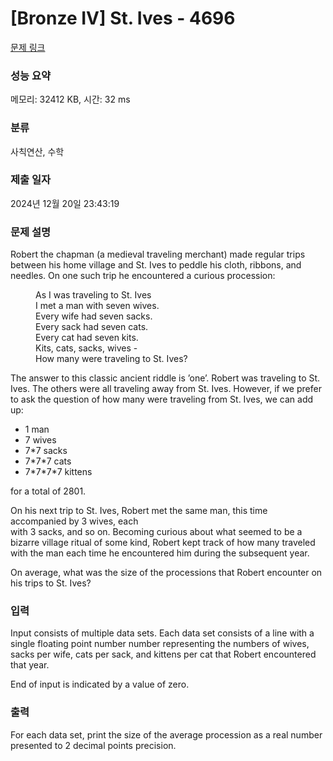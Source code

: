 # [Bronze IV] St. Ives - 4696 

[문제 링크](https://www.acmicpc.net/problem/4696) 

### 성능 요약

메모리: 32412 KB, 시간: 32 ms

### 분류

사칙연산, 수학

### 제출 일자

2024년 12월 20일 23:43:19

### 문제 설명

<p>Robert the chapman (a medieval traveling merchant) made regular trips between his home village and St. Ives to peddle his cloth, ribbons, and needles. On one such trip he encountered a curious procession:</p>

<p style="margin-left: 40px;">As I was traveling to St. Ives<br>
I met a man with seven wives.<br>
Every wife had seven sacks.<br>
Every sack had seven cats.<br>
Every cat had seven kits.<br>
Kits, cats, sacks, wives -<br>
How many were traveling to St. Ives?</p>

<p>The answer to this classic ancient riddle is ’one’. Robert was traveling to St. Ives. The others were all traveling away from St. Ives. However, if we prefer to ask the question of how many were traveling from St. Ives, we can add up:</p>

<ul>
	<li>1 man</li>
	<li>7 wives</li>
	<li>7*7 sacks</li>
	<li>7*7*7 cats</li>
	<li>7*7*7*7 kittens</li>
</ul>

<p>for a total of 2801.</p>

<p>On his next trip to St. Ives, Robert met the same man, this time accompanied by 3 wives, each<br>
with 3 sacks, and so on. Becoming curious about what seemed to be a bizarre village ritual of some kind, Robert kept track of how many traveled with the man each time he encountered him during the subsequent year.</p>

<p>On average, what was the size of the processions that Robert encounter on his trips to St. Ives?</p>

### 입력 

 <p>Input consists of multiple data sets. Each data set consists of a line with a single floating point number number representing the numbers of wives, sacks per wife, cats per sack, and kittens per cat that Robert encountered that year.</p>

<p>End of input is indicated by a value of zero.</p>

### 출력 

 <p>For each data set, print the size of the average procession as a real number presented to 2 decimal points precision.</p>


